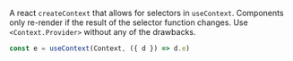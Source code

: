 A react `createContext` that allows for selectors in `useContext`. Components only re-render if the result of the selector function changes. Use `<Context.Provider>` without any of the drawbacks.

```js
const e = useContext(Context, ({ d }) => d.e)
```
